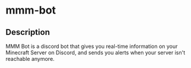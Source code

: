 # mmm-bot

## Description

MMM Bot is a discord bot that gives you real-time information on your Minecraft Server on Discord, and sends you alerts when your server isn't reachable anymore.

